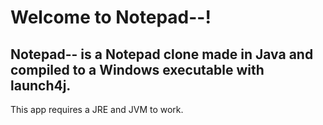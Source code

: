 # Welcome to Notepad--!
## Notepad-- is a Notepad clone made in Java and compiled to a Windows executable with launch4j.
This app requires a JRE and JVM to work.
